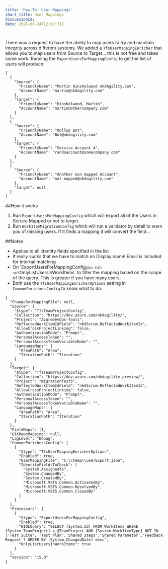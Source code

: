 ```yaml
---
title: 'How-To: User Mappings'
short_title: User Mappings
discussionId: 
date: 2025-06-24T12:07:31Z

---
```

There was a request to have the ability to map users to try and maintain integrity across different systems. We added a `TfsUserMappingEnricher` that allows you to map users from Source to Target... this is not free and takes some work. Running the `ExportUsersForMappingConfig` to get the list of users will produce:

```
[
  {
    "Source": {
      "FriendlyName": "Martin Hinshelwood nkdAgility.com",
      "AccountName": "martin@nkdagility.com"
    },
    "target": {
      "FriendlyName": "Hinshelwood, Martin",
      "AccountName": "martin@othercompany.com"
    }
  },
  {
    "Source": {
      "FriendlyName": "Rollup Bot",
      "AccountName": "Bot@nkdagility.com"
    },
    "target": {
      "FriendlyName": "Service Account 4",
      "AccountName": "randoaccount@somecompany.com"
    }
  },
  {
    "Source": {
      "FriendlyName": "Another non mapped Account",
      "AccountName": "not-mapped@nkdagility.com"
    },
    "target": null
  }
]
```

##How it works

1. Run `ExportUsersForMappingConfig` which will export all of the Users in Soruce Mapped or not to target.
2. Run `WorkItemMigrationConfig` which will run a validator by detail to warn you of missing users. If it finds a mapping it will convert the field...

##Notes

- Applies to all identity fields specified in the list
- It really sucks that we have to match on Display name! Email is included for internal matching
- On 'ExportUsersForMappingConfig`you can set`OnlyListUsersInWorkItems` to filter the mapping based on the scope of the query. This is greater if you have many users.
- Both use the `TfsUserMappingEnricherOptions` setting in `CommonEnrichersConfig` to know what to do.

```
{
  "ChangeSetMappingFile": null,
  "Source": {
    "$type": "TfsTeamProjectConfig",
    "Collection": "https://dev.azure.com/nkdagility/",
    "Project": "AzureDevOps-Tools",
    "ReflectedWorkItemIdField": "nkdScrum.ReflectedWorkItemId",
    "AllowCrossProjectLinking": false,
    "AuthenticationMode": "Prompt",
    "PersonalAccessToken": "",
    "PersonalAccessTokenVariableName": "",
    "LanguageMaps": {
      "AreaPath": "Area",
      "IterationPath": "Iteration"
    }
  },
  "Target": {
    "$type": "TfsTeamProjectConfig",
    "Collection": "https://dev.azure.com/nkdagility-preview/",
    "Project": "migrationTest5",
    "ReflectedWorkItemIdField": "nkdScrum.ReflectedWorkItemId",
    "AllowCrossProjectLinking": false,
    "AuthenticationMode": "Prompt",
    "PersonalAccessToken": "",
    "PersonalAccessTokenVariableName": "",
    "LanguageMaps": {
      "AreaPath": "Area",
      "IterationPath": "Iteration"
    }
  },
  "FieldMaps": [],
  "GitRepoMapping": null,
  "LogLevel": "Debug",
  "CommonEnrichersConfig": [
    {
      "$type": "TfsUserMappingEnricherOptions",
      "Enabled": true,
      "UserMappingFile": "C:\\temp\\userExport.json",
      "IdentityFieldsToCheck": [
        "System.AssignedTo",
        "System.ChangedBy",
        "System.CreatedBy",
        "Microsoft.VSTS.Common.ActivatedBy",
        "Microsoft.VSTS.Common.ResolvedBy",
        "Microsoft.VSTS.Common.ClosedBy"
      ]
    }
  ],
  "Processors": [
    {
      "$type": "ExportUsersForMappingConfig",
      "Enabled": true,
      "WIQLQuery": "SELECT [System.Id] FROM WorkItems WHERE [System.TeamProject] = @TeamProject AND [System.WorkItemType] NOT IN ('Test Suite', 'Test Plan','Shared Steps','Shared Parameter','Feedback Request') ORDER BY [System.ChangedDate] desc",
      "OnlyListUsersInWorkItems": true
    }
  ],
  "Version": "15.0"
}
```
